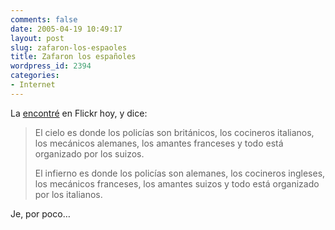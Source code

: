 ```yaml
---
comments: false
date: 2005-04-19 10:49:17
layout: post
slug: zafaron-los-espaoles
title: Zafaron los españoles
wordpress_id: 2394
categories:
- Internet
---
```


La [encontré](http://www.flickr.com/photos/81541643@N00/9895180/) en Flickr hoy, y dice:





> El cielo es donde los policías son británicos, los cocineros italianos, los mecánicos alemanes, los amantes franceses y todo está organizado por los suizos.
> 
> El infierno es donde los policías son alemanes, los cocineros ingleses, los mecánicos franceses, los amantes suizos y todo está organizado por los italianos.





Je, por poco…




 
